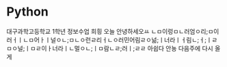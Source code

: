 # Python
대구과학고등학교 1학년 정보수업
희힁 오늘 안녕하세오ㅛ ㄴㅁ이렁ㅁㄴ러엄ㅇ리;ㅁ이러ㅓㅣㄴㅁ어ㅏㅣ널ㅇㄴ;ㅁㄴㅇ런ㄹ리ㅓㄴㅇ러민어림ㄹㅇ넒;ㅣ너라ㅣㅓ림ㄴ;ㅓ;ㅣㄹㅁㅇ널;ㅣㅁㄹ이ㅏ너라ㅣㄴ멀ㅇㄴ;ㅣㅁ람ㄴㄹ;러ㅣ;ㄹㄹ
아쉽다 안뇽 다음주에 다시 올게
